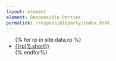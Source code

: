 ```yaml
---
layout: element
element: Responsible Parties
permalink: /responsibleparty/index.html
---
```


<ul>
{% for rp in site.data.rp %}
<li><a href="/responsibleparty/{{rp[0]}}.html">{{rp[1].short}}</a></li>
{% endfor%}
</ul>
